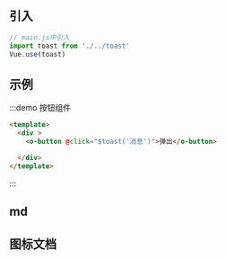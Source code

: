 ## 引入
~~~javascript
// main.js中引入
import toast from './../toast'
Vue.use(toast)
~~~

## 示例
:::demo 按钮组件
```html
<template>
  <div >
    <o-button @click="$toast('消息')">弹出</o-button>

  </div>
</template>
```
:::

## md

## 图标文档

